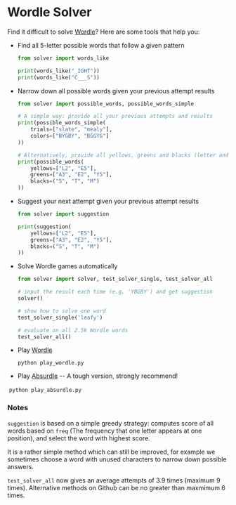 # Wordle Solver

Find it difficult to solve [Wordle](https://www.powerlanguage.co.uk/wordle/)? Here are some tools that help you:

* Find all 5-letter possible words that follow a given pattern

  ```python
  from solver import words_like
  
  print(words_like("_IGHT"))
  print(words_like("C___S"))
  ```

  

* Narrow down all possible words given your previous attempt results

  ```python
  from solver import possible_words, possible_words_simple
  
  # A simple way: provide all your previous attempts and results
  print(possible_words_simple(
      trials=["slate", "mealy"],
      colors=["BYGBY", "BGGYG"]
  ))
  
  # Alternatively, provide all yellows, greens and blacks (letter and position)
  print(possible_words(
      yellows=["L2", "E5"],
      greens=["A3", "E2", "Y5"],
      blacks=("S", "T", "M")
  ))
  ```



* Suggest your next attempt given your previous attempt results

  ```python
  from solver import suggestion
  
  print(suggestion(
      yellows=["L2", "E5"],
      greens=["A3", "E2", "Y5"],
      blacks=("S", "T", "M")
  ))
  ```



* Solve Wordle games automatically

  ```python
  from solver import solver, test_solver_single, test_solver_all
  
  # input the result each time (e.g. 'YBGBY') and get suggestion
  solver()
  
  # show how to solve one word
  test_solver_single('leafy')
  
  # evaluate on all 2.5k Wordle words 
  test_solver_all()
  ```



* Play [Wordle](https://www.powerlanguage.co.uk/wordle/)

  `python play_wordle.py`



* Play [Absurdle](https://qntm.org/files/absurdle/absurdle.html) -- A tough version, strongly recommend!

​	`python play_absurdle.py`



### Notes

`suggestion` is based on a simple greedy strategy: computes score of all words based on `freq` (The frequency that one letter appears at one position), and select the word with highest score.

It is a rather simple method which can still be improved, for example we sometimes choose a word with unused characters to narrow down possible answers.

`test_solver_all` now gives an average attempts of 3.9 times (maximum 9 times). Alternative methods on Github can be no greater than maxmimum 6 times.

